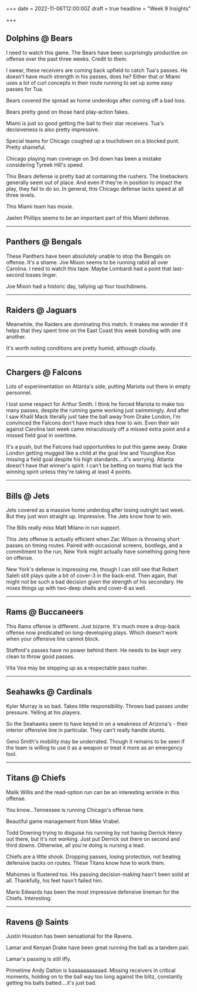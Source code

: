+++
date = 2022-11-06T12:00:00Z
draft = true
headline = "Week 9 Insights"

+++
## Dolphins @ Bears

I need to watch this game. The Bears have been surprisingly productive on offense over the past three weeks. Credit to them.

I swear, these receivers are coming back upfield to catch Tua's passes. He doesn't have much strength in his passes, does he? Either that or Miami uses a lot of curl concepts in their route running to set up some easy passes for Tua.

Bears covered the spread as home underdogs after coming off a bad loss.

Bears pretty good on those hard play-action fakes.

Miami is just so good getting the ball to their star receivers. Tua's decisiveness is also pretty impressive.

Special teams for Chicago coughed up a touchdown on a blocked punt. Pretty shameful.

Chicago playing man coverage on 3rd down has been a mistake considering Tyreek Hill's speed.

This Bears defense is pretty bad at containing the rushers. The linebackers generally seem out of place. And even if they're in position to impact the play, they fail to do so. In general, this Chicago defense lacks speed at all three levels.

This Miami team has moxie.

Jaelen Phillips seems to be an important part of this Miami defense.

***

## Panthers @ Bengals

These Panthers have been absolutely unable to stop the Bengals on offense. It's a shame. Joe Mixon seems to be running rabid all over Carolina. I need to watch this tape. Maybe Lombardi had a point that last-second losses linger.

Joe Mixon had a historic day, tallying up four touchdowns.

***

## Raiders @ Jaguars

Meanwhile, the Raiders are dominating this match. It makes me wonder if it helps that they spent time on the East Coast this week bonding with one another.

It's worth noting conditions are pretty humid, although cloudy.

***

## Chargers @ Falcons

Lots of experimentation on Atlanta's side, putting Mariota out there in empty personnel.

I lost some respect for Arthur Smith. I think he forced Mariota to make too many passes, despite the running game working just swimmingly. And after I saw Khalil Mack literally just take the ball away from Drake London, I'm convinced the Falcons don't have much idea how to win. Even their win against Carolina last week came miraculously off a missed extra point and a missed field goal in overtime.

It's a push, but the Falcons had opportunities to put this game away. Drake London getting mugged like a child at the goal line and Younghoe Koo missing a field goal despite his high standards....it's worrying. Atlanta doesn't have that winner's spirit. I can't be betting on teams that lack the winning spirit unless they're taking at least 4 points.

***

## Bills @ Jets

Jets covered as a massive home underdog after losing outright last week. But they just won straight up. Impressive. The Jets know how to win.

The Bills really miss Matt Milano in run support.

This Jets offense is actually efficient when Zac Wilson is throwing short passes on timing routes. Paired with occasional screens, bootlegs, and a commitment to the run, New York might actually have something going here on offense.

New York's defense is impressing me, though I can still see that Robert Saleh still plays quite a bit of cover-3 in the back-end. Then again, that might not be such a bad decision given the strength of his secondary. He mixes things up with two-deep shells and cover-6 as well.

***

## Rams @ Buccaneers

This Rams offense is different. Just bizarre. It's much more a drop-back offense now predicated on long-developing plays. Which doesn't work when your offensive line cannot block.

Stafford's passes have no power behind them. He needs to be kept very clean to throw good passes.

Vita Vea may be stepping up as a respectable pass rusher.

***

## Seahawks @ Cardinals

Kyler Murray is so bad. Takes little responsibility. Throws bad passes under pressure. Yelling at his players.

So the Seahawks seem to have keyed in on a weakness of Arizona's - their interior offensive line in particular. They can't really handle stunts.

Geno Smith's mobility may be underrated. Though it remains to be seen if the team is willing to use it as a weapon or treat it more as an emergency tool.

***

## Titans @ Chiefs

Malik Willis and the read-option run can be an interesting wrinkle in this offense.

You know...Tennessee is running Chicago's offense here.

Beautiful game management from Mike Vrabel.

Todd Downing trying to disguise his running by not having Derrick Henry out there, but it's not working. Just put Derrick out there on second and third downs. Otherwise, all you're doing is nursing a lead.

Chiefs are a little shook. Dropping passes, losing protection, not beating defensive backs on routes. These Titans know how to work them.

Mahomes is flustered too. His passing decision-making hasn't been solid at all. Thankfully, his feet hasn't failed him.

Mario Edwards has been the most impressive defensive lineman for the Chiefs. Interesting.

***

## Ravens @ Saints

Justin Houston has been sensational for the Ravens.

Lamar and Kenyan Drake have been great running the ball as a tandem pair.

Lamar's passing is still iffy.

Primetime Andy Dalton is baaaaaaaaaaad. Missing receivers in critical moments, holding on to the ball way too long against the blitz, constantly getting his balls batted....it's just bad.